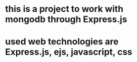 # this is a project to work with mongodb through Express.js
# used web technologies are Express.js, ejs, javascript, css
